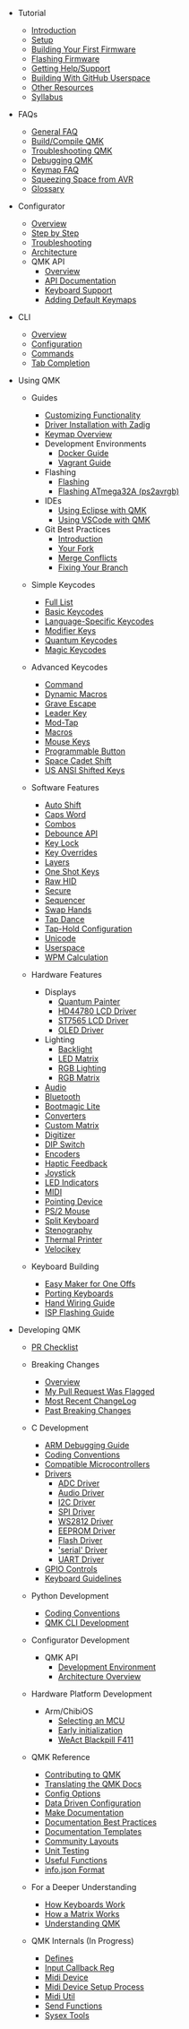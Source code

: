 * Tutorial
  * [Introduction](newbs.md)
  * [Setup](newbs_getting_started.md)
  * [Building Your First Firmware](newbs_building_firmware.md)
  * [Flashing Firmware](newbs_flashing.md)
  * [Getting Help/Support](support.md)
  * [Building With GitHub Userspace](newbs_building_firmware_workflow.md)
  * [Other Resources](newbs_learn_more_resources.md)
  * [Syllabus](syllabus.md)

* FAQs
  * [General FAQ](faq_general.md)
  * [Build/Compile QMK](faq_build.md)
  * [Troubleshooting QMK](faq_misc.md)
  * [Debugging QMK](faq_debug.md)
  * [Keymap FAQ](faq_keymap.md)
  * [Squeezing Space from AVR](squeezing_avr.md)
  * [Glossary](reference_glossary.md)

* Configurator
  * [Overview](newbs_building_firmware_configurator.md)
  * [Step by Step](configurator_step_by_step.md)
  * [Troubleshooting](configurator_troubleshooting.md)
  * [Architecture](configurator_architecture.md)
  * QMK API
    * [Overview](api_overview.md)
    * [API Documentation](api_docs.md)
    * [Keyboard Support](reference_configurator_support.md)
    * [Adding Default Keymaps](configurator_default_keymaps.md)

* CLI
    * [Overview](cli.md)
    * [Configuration](cli_configuration.md)
    * [Commands](cli_commands.md)
    * [Tab Completion](cli_tab_complete.md)

* Using QMK
  * Guides
    * [Customizing Functionality](custom_quantum_functions.md)
    * [Driver Installation with Zadig](driver_installation_zadig.md)
    * [Keymap Overview](keymap.md)
    * Development Environments
      * [Docker Guide](getting_started_docker.md)
      * [Vagrant Guide](getting_started_vagrant.md)
    * Flashing
      * [Flashing](flashing.md)
      * [Flashing ATmega32A (ps2avrgb)](flashing_bootloadhid.md)
    * IDEs
      * [Using Eclipse with QMK](other_eclipse.md)
      * [Using VSCode with QMK](other_vscode.md)
    * Git Best Practices
      * [Introduction](newbs_git_best_practices.md)
      * [Your Fork](newbs_git_using_your_master_branch.md)
      * [Merge Conflicts](newbs_git_resolving_merge_conflicts.md)
      * [Fixing Your Branch](newbs_git_resynchronize_a_branch.md)

  * Simple Keycodes
    * [Full List](keycodes.md)
    * [Basic Keycodes](keycodes_basic.md)
    * [Language-Specific Keycodes](reference_keymap_extras.md)
    * [Modifier Keys](feature_advanced_keycodes.md)
    * [Quantum Keycodes](quantum_keycodes.md)
    * [Magic Keycodes](keycodes_magic.md)

  * Advanced Keycodes
    * [Command](feature_command.md)
    * [Dynamic Macros](feature_dynamic_macros.md)
    * [Grave Escape](feature_grave_esc.md)
    * [Leader Key](feature_leader_key.md)
    * [Mod-Tap](mod_tap.md)
    * [Macros](feature_macros.md)
    * [Mouse Keys](feature_mouse_keys.md)
    * [Programmable Button](feature_programmable_button.md)
    * [Space Cadet Shift](feature_space_cadet.md)
    * [US ANSI Shifted Keys](keycodes_us_ansi_shifted.md)

  * Software Features
    * [Auto Shift](feature_auto_shift.md)
    * [Caps Word](feature_caps_word.md)
    * [Combos](feature_combo.md)
    * [Debounce API](feature_debounce_type.md)
    * [Key Lock](feature_key_lock.md)
    * [Key Overrides](feature_key_overrides.md)
    * [Layers](feature_layers.md)
    * [One Shot Keys](one_shot_keys.md)
    * [Raw HID](feature_rawhid.md)
    * [Secure](feature_secure.md)
    * [Sequencer](feature_sequencer.md)
    * [Swap Hands](feature_swap_hands.md)
    * [Tap Dance](feature_tap_dance.md)
    * [Tap-Hold Configuration](tap_hold.md)
    * [Unicode](feature_unicode.md)
    * [Userspace](feature_userspace.md)
    * [WPM Calculation](feature_wpm.md)

  * Hardware Features
    * Displays
      * [Quantum Painter](quantum_painter.md)
      * [HD44780 LCD Driver](feature_hd44780.md)
      * [ST7565 LCD Driver](feature_st7565.md)
      * [OLED Driver](feature_oled_driver.md)
    * Lighting
      * [Backlight](feature_backlight.md)
      * [LED Matrix](feature_led_matrix.md)
      * [RGB Lighting](feature_rgblight.md)
      * [RGB Matrix](feature_rgb_matrix.md)
    * [Audio](feature_audio.md)
    * [Bluetooth](feature_bluetooth.md)
    * [Bootmagic Lite](feature_bootmagic.md)
    * [Converters](feature_converters.md)
    * [Custom Matrix](custom_matrix.md)
    * [Digitizer](feature_digitizer.md)
    * [DIP Switch](feature_dip_switch.md)
    * [Encoders](feature_encoders.md)
    * [Haptic Feedback](feature_haptic_feedback.md)
    * [Joystick](feature_joystick.md)
    * [LED Indicators](feature_led_indicators.md)
    * [MIDI](feature_midi.md)
    * [Pointing Device](feature_pointing_device.md)
    * [PS/2 Mouse](feature_ps2_mouse.md)
    * [Split Keyboard](feature_split_keyboard.md)
    * [Stenography](feature_stenography.md)
    * [Thermal Printer](feature_thermal_printer.md)
    * [Velocikey](feature_velocikey.md)

  * Keyboard Building
    * [Easy Maker for One Offs](easy_maker.md)
    * [Porting Keyboards](porting_your_keyboard_to_qmk.md)
    * [Hand Wiring Guide](hand_wire.md)
    * [ISP Flashing Guide](isp_flashing_guide.md)

* Developing QMK
  * [PR Checklist](pr_checklist.md)
  * Breaking Changes
    * [Overview](breaking_changes.md)
    * [My Pull Request Was Flagged](breaking_changes_instructions.md)
    * [Most Recent ChangeLog](ChangeLog/20220827.md "QMK v0.18.0 - 2022 Aug 27")
    * [Past Breaking Changes](breaking_changes_history.md)

  * C Development
    * [ARM Debugging Guide](arm_debugging.md)
    * [Coding Conventions](coding_conventions_c.md)
    * [Compatible Microcontrollers](compatible_microcontrollers.md)
    * [Drivers](hardware_drivers.md)
      * [ADC Driver](adc_driver.md)
      * [Audio Driver](audio_driver.md)
      * [I2C Driver](i2c_driver.md)
      * [SPI Driver](spi_driver.md)
      * [WS2812 Driver](ws2812_driver.md)
      * [EEPROM Driver](eeprom_driver.md)
      * [Flash Driver](flash_driver.md)
      * ['serial' Driver](serial_driver.md)
      * [UART Driver](uart_driver.md)
    * [GPIO Controls](gpio_control.md)
    * [Keyboard Guidelines](hardware_keyboard_guidelines.md)

  * Python Development
    * [Coding Conventions](coding_conventions_python.md)
    * [QMK CLI Development](cli_development.md)

  * Configurator Development
    * QMK API
      * [Development Environment](api_development_environment.md)
      * [Architecture Overview](api_development_overview.md)

  * Hardware Platform Development
    * Arm/ChibiOS
      * [Selecting an MCU](platformdev_selecting_arm_mcu.md)
      * [Early initialization](platformdev_chibios_earlyinit.md)
      * [WeAct Blackpill F411](platformdev_blackpill_f411.md)

  * QMK Reference
    * [Contributing to QMK](contributing.md)
    * [Translating the QMK Docs](translating.md)
    * [Config Options](config_options.md)
    * [Data Driven Configuration](data_driven_config.md)
    * [Make Documentation](getting_started_make_guide.md)
    * [Documentation Best Practices](documentation_best_practices.md)
    * [Documentation Templates](documentation_templates.md)
    * [Community Layouts](feature_layouts.md)
    * [Unit Testing](unit_testing.md)
    * [Useful Functions](ref_functions.md)
    * [info.json Format](reference_info_json.md)

  * For a Deeper Understanding
    * [How Keyboards Work](how_keyboards_work.md)
    * [How a Matrix Works](how_a_matrix_works.md)
    * [Understanding QMK](understanding_qmk.md)

  * QMK Internals (In Progress)
    * [Defines](internals/defines.md)
    * [Input Callback Reg](internals/input_callback_reg.md)
    * [Midi Device](internals/midi_device.md)
    * [Midi Device Setup Process](internals/midi_device_setup_process.md)
    * [Midi Util](internals/midi_util.md)
    * [Send Functions](internals/send_functions.md)
    * [Sysex Tools](internals/sysex_tools.md)
